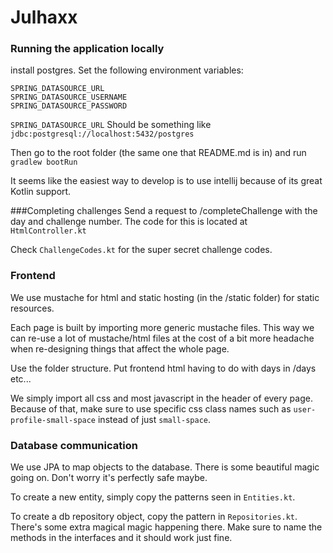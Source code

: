 # Julhaxx

### Running the application locally
install postgres.
Set the following environment variables:
```
SPRING_DATASOURCE_URL
SPRING_DATASOURCE_USERNAME
SPRING_DATASOURCE_PASSWORD
```

`SPRING_DATASOURCE_URL` Should be something like `jdbc:postgresql://localhost:5432/postgres`

Then go to the root folder (the same one that README.md is in) and run
`gradlew bootRun`

It seems like the easiest way to develop is to use intellij because of its great Kotlin support.

###Completing challenges
Send a request to /completeChallenge with the day and challenge number. The code for this is located at `HtmlController.kt`

Check `ChallengeCodes.kt` for the super secret challenge codes.

### Frontend
We use mustache for html and static hosting (in the /static folder) for static resources.

Each page is built by importing more generic mustache files. This way we can re-use a lot of mustache/html files at the cost of a bit more headache when re-designing things that affect the whole page.

Use the folder structure. Put frontend html having to do with days in /days etc...

We simply import all css and most javascript in the header of every page. Because of that, make sure to use specific css class names such as `user-profile-small-space` instead of just `small-space`.


### Database communication
We use JPA to map objects to the database. There is some beautiful magic going on. Don't worry it's perfectly safe maybe.

To create a new entity, simply copy the patterns seen in `Entities.kt`. 

To create a db repository object, copy the pattern in `Repositories.kt`. There's some extra magical magic happening there. Make sure to name the methods in the interfaces and it should work just fine.
